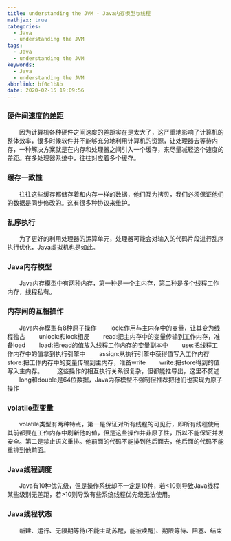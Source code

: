 ```yaml
---
title: understanding the JVM - Java内存模型与线程
mathjax: true
categories:
  - Java
  - understanding the JVM
tags:
  - Java
  - understanding the JVM
keywords:
  - Java
  - understanding the JVM
abbrlink: bf0c1b8b
date: 2020-02-15 19:09:56
---
```




### 硬件间速度的差距
&emsp;&emsp;因为计算机各种硬件之间速度的差距实在是太大了，这严重地影响了计算机的整体效率，很多时候软件并不能够充分地利用计算机的资源，让处理器去等待内存，一种解决方案就是在内存和处理器之间引入一个缓存，来尽量减轻这个速度的差距。在多处理器系统中，往往对应着多个缓存。
### 缓存一致性
&emsp;&emsp;往往这些缓存都储存着和内存一样的数据，他们互为拷贝，我们必须保证他们的数据是同步修改的。这有很多种协议来维护。
### 乱序执行
&emsp;&emsp;为了更好的利用处理器的运算单元，处理器可能会对输入的代码片段进行乱序执行优化，Java虚拟机也是如此。
<!---more-->
### Java内存模型
&emsp;&emsp;Java内存模型中有两种内存，第一种是一个主内存，第二种是多个线程工作内存，线程私有。
### 内存间的互相操作
&emsp;&emsp;Java内存模型有8种原子操作
&emsp;&emsp;lock:作用与主内存中的变量，让其变为线程独占
&emsp;&emsp;unlock:和lock相反
&emsp;&emsp;read:把主内存中的变量传输到工作内存，准备load
&emsp;&emsp;load:把read的值放入线程工作内存的变量副本中
&emsp;&emsp;use:把线程工作内存中的值拿到执行引擎中
&emsp;&emsp;assign:从执行引擎中获得值写入工作内存
&emsp;&emsp;store:把工作内存中的变量传输到主内存，准备write
&emsp;&emsp;write:把store得到的值写入主内存。
&emsp;&emsp;这些操作的相互执行关系很复杂，但都能推导出，这里不赘述
&emsp;&emsp;long和double是64位数据，Java内存模型不强制但推荐把他们也实现为原子操作
### volatile型变量
&emsp;&emsp;volatile类型有两种特点，第一是保证对所有线程的可见行，即所有线程使用其前都要在工作内存中刷新他的值，但是这些操作并非原子性，所以不能保证并发安全。第二是禁止语义重排。他前面的代码不能排到他后面去，他后面的代码不能重排到他前面。
### Java线程调度
&emsp;&emsp;Java有10种优先级，但是操作系统却不一定是10种，若&lt;10则导致Java线程某些级别无差距，若&gt;10则导致有些系统线程优先级无法使用。
### Java线程状态
&emsp;&emsp;新建、运行、无限期等待(不能主动苏醒，能被唤醒)、期限等待、阻塞、结束
